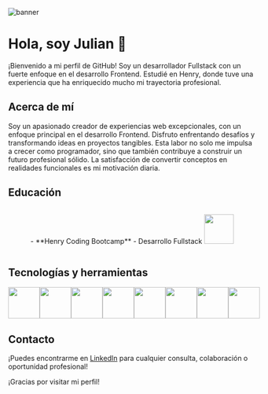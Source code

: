 ![banner](https://semidotinfotech.com/web/images/frontend_banner.jpg)

# Hola, soy Julian 👋

¡Bienvenido a mi perfil de GitHub! Soy un desarrollador Fullstack con un fuerte enfoque en el desarrollo Frontend. Estudié en Henry, donde tuve una experiencia que ha enriquecido mucho mi trayectoria profesional.

## Acerca de mí
Soy un apasionado creador de experiencias web excepcionales, con un enfoque principal en el desarrollo Frontend. Disfruto enfrentando desafíos y transformando ideas en proyectos tangibles. Esta labor no solo me impulsa a crecer como programador, sino que también contribuye a construir un futuro profesional sólido. La satisfacción de convertir conceptos en realidades funcionales es mi motivación diaria. 

## Educación
<div style="display: flex; justify-content: space-around; align-items: center;">  
  <p>- **Henry Coding Bootcamp** - Desarrollo Fullstack <img src="https://assets.soyhenry.com/logos/ISOLOGO_HENRY_BLACK.png" width="60px"></p>
</div>


## Tecnologías y herramientas
<div style="display: flex; justify-content: space-around; align-items: center;">
  <img height="64px" src="https://cdn.icon-icons.com/icons2/2107/PNG/512/file_type_js_official_icon_130509.png">
  <img height="64px" src="https://cdn.icon-icons.com/icons2/2107/PNG/512/file_type_html_icon_130541.png">
  <img height="64px" src="https://cdn.icon-icons.com/icons2/2107/PNG/512/file_type_css_icon_130661.png">
  <img height="64px" src="https://cdn.icon-icons.com/icons2/2415/PNG/512/react_original_logo_icon_146374.png">
  <img height="64px" src="https://cdn.icon-icons.com/icons2/2415/PNG/512/redux_original_logo_icon_146365.png">
  <img height="64px" src="https://cdn.icon-icons.com/icons2/2107/PNG/512/file_type_node_icon_130301.png">
  <img height="64px" src="https://cdn.icon-icons.com/icons2/2415/PNG/512/postgresql_plain_logo_icon_146389.png">
  <img height="64px" src="https://cdn.icon-icons.com/icons2/2415/PNG/512/sequelize_original_logo_icon_146348.png">  
</div>

## Contacto
¡Puedes encontrarme en [LinkedIn](https://www.linkedin.com/in/julian-casta%C3%B1o-a-264a89278/) para cualquier consulta, colaboración o oportunidad profesional!

¡Gracias por visitar mi perfil!
